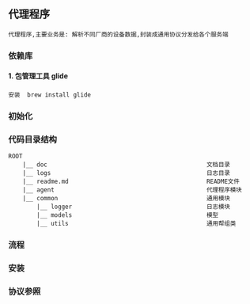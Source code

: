 
## 代理程序

    代理程序,主要业务是: 解析不同厂商的设备数据,封装成通用协议分发给各个服务端
       

### 依赖库

#### 1. 包管理工具 glide

    安装  brew install glide
    
    
### 初始化




### 代码目录结构

    ROOT
        |__ doc                                             文档目录
        |__ logs                                            日志目录
        |__ readme.md                                       README文件
        |__ agent                                           代理程序模块
        |__ common                                          通用模块
            |__ logger                                      日志模块
            |__ models                                      模型
            |__ utils                                       通用帮组类


### 流程

### 安装

### 协议参照